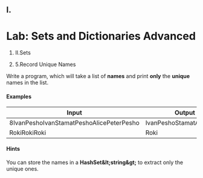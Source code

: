 ﻿## I.
# Lab: Sets and Dictionaries Advanced

1. II.Sets

1. 5.Record Unique Names

Write a program, which will take a list of **names** and print **only** the **unique** names in the list.

#### Examples

| **Input** | **Output** |   | **Input** | **Output** |   | **Input** | **Output** |
| --- | --- | --- | --- | --- | --- | --- | --- |
| 8IvanPeshoIvanStamatPeshoAlicePeterPesho | IvanPeshoStamatAlicePeter |   | 7LyleBruceAliceEastonShawnAliceShawnPeter | LyleBruceAliceEastonShawn |   | 6RokiRokiRoki
RokiRokiRoki | Roki |

#### Hints

You can store the names in a **HashSet\&lt;string\&gt;** to extract only the unique ones.

